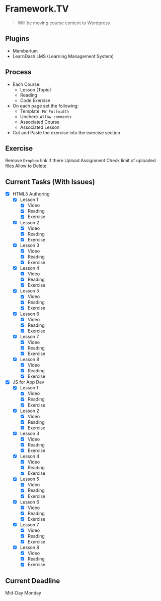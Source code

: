 # Framework.TV

> Will be moving course content to Wordpress

## Plugins
- Memberium
- LearnDash LMS (Learning Management System)

## Process

- Each Course:
    - Lesson (Topic)
    - Reading
    - Code Exercise
- On each page set the following:
    - Template: `FW Fullwidth`
    - Uncheck `Allow comments`
    - Associated Course
    - Associated Lesson
- Cut and Paste the exercise into the exercise section

## Exercise
Remove `Dropbox` link if there
Upload Assignment
Check limit of uploaded files
Allow to Delete

## Current Tasks (With Issues)
- [x] HTML5 Authoring
    - [x] Lesson 1
        - [x] Video
        - [x] Reading
        - [x] Exercise
    - [x] Lesson 2
        - [x] Video
        - [x] Reading
        - [x] Exercise
    - [x] Lesson 3
        - [x] Video
        - [x] Reading
        - [x] Exercise
    - [x] Lesson 4
        - [x] Video
        - [x] Reading
        - [x] Exercise
    - [x] Lesson 5
        - [x] Video
        - [x] Reading
        - [x] Exercise
    - [x] Lesson 6
        - [x] Video
        - [x] Reading
        - [x] Exercise
    - [x] Lesson 7
        - [x] Video
        - [x] Reading
        - [x] Exercise
    - [x] Lesson 8
        - [x] Video
        - [x] Reading
        - [x] Exercise
- [x] JS for App Dev
    - [x] Lesson 1
        - [x] Video
        - [x] Reading
        - [x] Exercise
    - [x] Lesson 2
        - [x] Video
        - [x] Reading
        - [x] Exercise
    - [x] Lesson 3
        - [x] Video
        - [x] Reading
        - [x] Exercise
    - [x] Lesson 4
        - [x] Video
        - [x] Reading
        - [x] Exercise
    - [x] Lesson 5
        - [x] Video
        - [x] Reading
        - [x] Exercise
    - [x] Lesson 6
        - [x] Video
        - [x] Reading
        - [x] Exercise
    - [x] Lesson 7
        - [x] Video
        - [x] Reading
        - [x] Exercise
    - [x] Lesson 8
        - [x] Video
        - [x] Reading
        - [x] Exercise

## Current Deadline

Mid-Day Monday